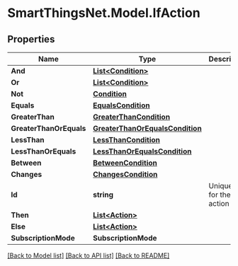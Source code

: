 # SmartThingsNet.Model.IfAction
## Properties

Name | Type | Description | Notes
------------ | ------------- | ------------- | -------------
**And** | [**List&lt;Condition&gt;**](Condition.md) |  | [optional] 
**Or** | [**List&lt;Condition&gt;**](Condition.md) |  | [optional] 
**Not** | [**Condition**](Condition.md) |  | [optional] 
**Equals** | [**EqualsCondition**](EqualsCondition.md) |  | [optional] 
**GreaterThan** | [**GreaterThanCondition**](GreaterThanCondition.md) |  | [optional] 
**GreaterThanOrEquals** | [**GreaterThanOrEqualsCondition**](GreaterThanOrEqualsCondition.md) |  | [optional] 
**LessThan** | [**LessThanCondition**](LessThanCondition.md) |  | [optional] 
**LessThanOrEquals** | [**LessThanOrEqualsCondition**](LessThanOrEqualsCondition.md) |  | [optional] 
**Between** | [**BetweenCondition**](BetweenCondition.md) |  | [optional] 
**Changes** | [**ChangesCondition**](ChangesCondition.md) |  | [optional] 
**Id** | **string** | Unique id for the action | [optional] 
**Then** | [**List&lt;Action&gt;**](Action.md) |  | [optional] 
**Else** | [**List&lt;Action&gt;**](Action.md) |  | [optional] 
**SubscriptionMode** | **SubscriptionMode** |  | [optional] 

[[Back to Model list]](../README.md#documentation-for-models) [[Back to API list]](../README.md#documentation-for-api-endpoints) [[Back to README]](../README.md)

